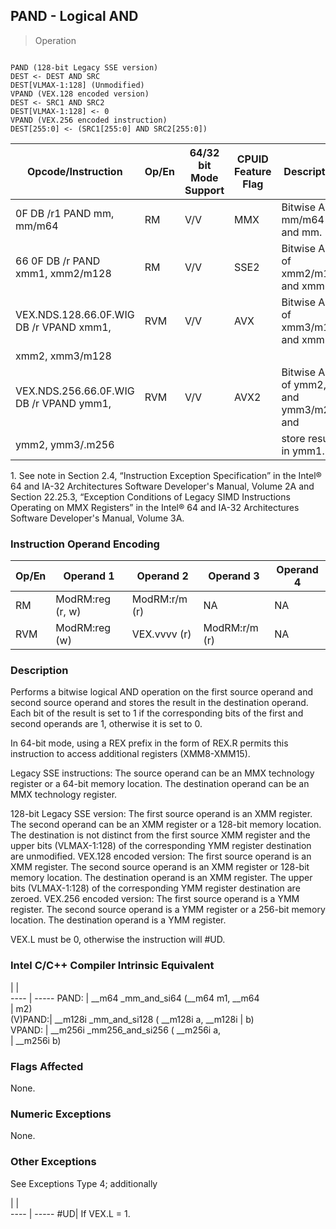 ## PAND - Logical AND

> Operation
``` slim

PAND (128-bit Legacy SSE version)
DEST <- DEST AND SRC
DEST[VLMAX-1:128] (Unmodified)
VPAND (VEX.128 encoded version)
DEST <- SRC1 AND SRC2
DEST[VLMAX-1:128] <- 0
VPAND (VEX.256 encoded instruction)
DEST[255:0] <- (SRC1[255:0] AND SRC2[255:0])

```

 Opcode/Instruction                     | Op/En| 64/32 bit Mode Support| CPUID Feature Flag| Description                           
 ---  | --- | --- | --- | ---
 0F DB /r1 PAND mm, mm/m64              | RM   | V/V                   | MMX               | Bitwise AND mm/m64 and mm.            
 66 0F DB /r PAND xmm1, xmm2/m128       | RM   | V/V                   | SSE2              | Bitwise AND of xmm2/m128 and xmm1.    
 VEX.NDS.128.66.0F.WIG DB /r VPAND xmm1,| RVM  | V/V                   | AVX               | Bitwise AND of xmm3/m128 and xmm.     
 xmm2, xmm3/m128                        |      |                       |                   |                                       
 VEX.NDS.256.66.0F.WIG DB /r VPAND ymm1,| RVM  | V/V                   | AVX2              | Bitwise AND of ymm2, and ymm3/m256 and
 ymm2, ymm3/.m256                       |      |                       |                   | store result in ymm1.                 
<aside class="notification">
1. See note in Section 2.4, “Instruction Exception Specification” in
the Intel® 64 and IA-32 Architectures Software Developer's Manual, Volume 2A
and Section 22.25.3, “Exception Conditions of Legacy SIMD Instructions Operating
on MMX Registers” in the Intel® 64 and IA-32 Architectures Software Developer's
Manual, Volume 3A.
</aside>


### Instruction Operand Encoding
 Op/En| Operand 1       | Operand 2    | Operand 3    | Operand 4
 ---  | --- | --- | --- | ---
 RM   | ModRM:reg (r, w)| ModRM:r/m (r)| NA           | NA       
 RVM  | ModRM:reg (w)   | VEX.vvvv (r) | ModRM:r/m (r)| NA       

### Description
Performs a bitwise logical AND operation on the first source operand and second
source operand and stores the result in the destination operand. Each bit of
the result is set to 1 if the corresponding bits of the first and second operands
are 1, otherwise it is set to 0.

In 64-bit mode, using a REX prefix in the form of REX.R permits this instruction
to access additional registers (XMM8-XMM15).

Legacy SSE instructions: The source operand can be an MMX technology register
or a 64-bit memory location. The destination operand can be an MMX technology
register.

128-bit Legacy SSE version: The first source operand is an XMM register. The
second operand can be an XMM register or a 128-bit memory location. The destination
is not distinct from the first source XMM register and the upper bits (VLMAX-1:128)
of the corresponding YMM register destination are unmodified. VEX.128 encoded
version: The first source operand is an XMM register. The second source operand
is an XMM register or 128-bit memory location. The destination operand is an
XMM register. The upper bits (VLMAX-1:128) of the corresponding YMM register
destination are zeroed. VEX.256 encoded version: The first source operand is
a YMM register. The second source operand is a YMM register or a 256-bit memory
location. The destination operand is a YMM register.

<aside class="notification">
VEX.L must be 0, otherwise the instruction will #UD.
</aside>



### Intel C/C++ Compiler Intrinsic Equivalent
   | |  
---- | -----
 PAND:   | __m64 _mm_and_si64 (__m64 m1, __m64       
         | m2)                                       
 (V)PAND:| __m128i _mm_and_si128 ( __m128i a, __m128i
         | b)                                        
 VPAND:  | __m256i _mm256_and_si256 ( __m256i a,     
         | __m256i b)                                

### Flags Affected
None.


### Numeric Exceptions
None.


### Other Exceptions
See Exceptions Type 4; additionally

   | |  
---- | -----
 #UD| If VEX.L = 1.
